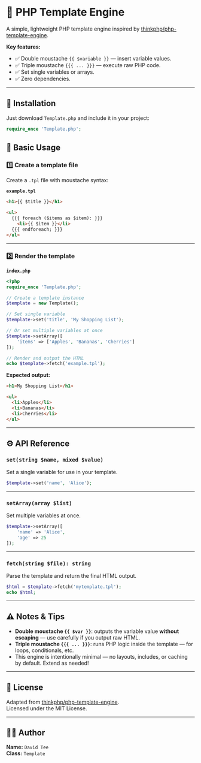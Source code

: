 # 🚀 PHP Template Engine

A simple, lightweight PHP template engine inspired by [thinkphp/php-template-engine](https://github.com/thinkphp/php-template-engine).

**Key features:**
- ✅ Double moustache `{{ $variable }}` — insert variable values.
- ✅ Triple moustache `{{{ ... }}}` — execute raw PHP code.
- ✅ Set single variables or arrays.
- ✅ Zero dependencies.

---

## 📂 Installation

Just download `Template.php` and include it in your project:

```php
require_once 'Template.php';
```


## 📄 Basic Usage

### 1️⃣ Create a template file

Create a `.tpl` file with moustache syntax:

**`example.tpl`**
```html
<h1>{{ $title }}</h1>

<ul>
  {{{ foreach ($items as $item): }}}
    <li>{{ $item }}</li>
  {{{ endforeach; }}}
</ul>
```

---

### 2️⃣ Render the template

**`index.php`**
```php
<?php
require_once 'Template.php';

// Create a template instance
$template = new Template();

// Set single variable
$template->set('title', 'My Shopping List');

// Or set multiple variables at once
$template->setArray([
    'items' => ['Apples', 'Bananas', 'Cherries']
]);

// Render and output the HTML
echo $template->fetch('example.tpl');
```

**Expected output:**
```html
<h1>My Shopping List</h1>

<ul>
  <li>Apples</li>
  <li>Bananas</li>
  <li>Cherries</li>
</ul>
```

---

## ⚙️ API Reference

### `set(string $name, mixed $value)`

Set a single variable for use in your template.

```php
$template->set('name', 'Alice');
```

---

### `setArray(array $list)`

Set multiple variables at once.

```php
$template->setArray([
    'name' => 'Alice',
    'age' => 25
]);
```

---

### `fetch(string $file): string`

Parse the template and return the final HTML output.

```php
$html = $template->fetch('mytemplate.tpl');
echo $html;
```

---

## ⚠️ Notes & Tips

- **Double moustache `{{ $var }}`**: outputs the variable value **without escaping** — use carefully if you output raw HTML.
- **Triple moustache `{{{ ... }}}`**: runs PHP logic inside the template — for loops, conditionals, etc.
- This engine is intentionally minimal — no layouts, includes, or caching by default. Extend as needed!

---

## 📜 License

Adapted from [thinkphp/php-template-engine](https://github.com/thinkphp/php-template-engine).  
Licensed under the MIT License.

---

## 👨‍💻 Author

**Name:** `David Tee`  
**Class:** `Template`


